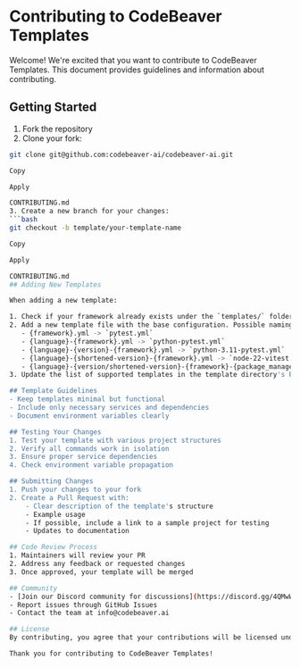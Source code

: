 # Contributing to CodeBeaver Templates

Welcome! We're excited that you want to contribute to CodeBeaver Templates. This document provides guidelines and information about contributing.

## Getting Started

1. Fork the repository
2. Clone your fork:

````bash
git clone git@github.com:codebeaver-ai/codebeaver-ai.git

Copy

Apply

CONTRIBUTING.md
3. Create a new branch for your changes:
```bash
git checkout -b template/your-template-name

Copy

Apply

CONTRIBUTING.md
## Adding New Templates

When adding a new template:

1. Check if your framework already exists under the `templates/` folder. If not, add a new directory under `templates/` with your framework name.
2. Add a new template file with the base configuration. Possible naming configurations:
   - {framework}.yml -> `pytest.yml`
   - {language}-{framework}.yml -> `python-pytest.yml`
   - {language}-{version}-{framework}.yml -> `python-3.11-pytest.yml`
   - {language}-{shortened-version}-{framework}.yml -> `node-22-vitest.yml`
   - {language}-{version/shortened-version}-{framework}-{package_manager}.yml -> `node-22-vitest-yarn.yml`
3. Update the list of supported templates in the template directory's README.md

## Template Guidelines
- Keep templates minimal but functional
- Include only necessary services and dependencies
- Document environment variables clearly

## Testing Your Changes
1. Test your template with various project structures
2. Verify all commands work in isolation
3. Ensure proper service dependencies
4. Check environment variable propagation

## Submitting Changes
1. Push your changes to your fork
2. Create a Pull Request with:
    - Clear description of the template's structure
    - Example usage
    - If possible, include a link to a sample project for testing
    - Updates to documentation

## Code Review Process
1. Maintainers will review your PR
2. Address any feedback or requested changes
3. Once approved, your template will be merged

## Community
- [Join our Discord community for discussions](https://discord.gg/4QMwWdsMGt)
- Report issues through GitHub Issues
- Contact the team at info@codebeaver.ai

## License
By contributing, you agree that your contributions will be licensed under the same license as the project.

Thank you for contributing to CodeBeaver Templates!
